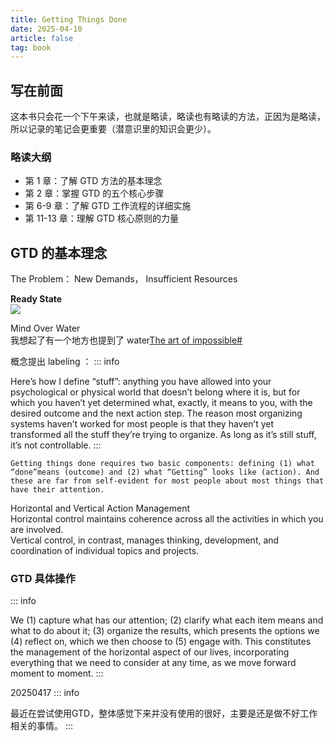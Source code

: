 ```yaml
---
title: Getting Things Done
date: 2025-04-10
article: false
tag: book
---
```


## 写在前面

这本书只会花一个下午来读，也就是略读，略读也有略读的方法，正因为是略读，所以记录的笔记会更重要（潜意识里的知识会更少）。

### 略读大纲
- 第 1 章：了解 GTD 方法的基本理念
- 第 2 章：掌握 GTD 的五个核心步骤
- 第 6-9 章：了解 GTD 工作流程的详细实施
- 第 11-13 章：理解 GTD 核心原则的力量

## GTD 的基本理念
The Problem： New Demands， Insufficient Resources

**Ready State**  
![](https://oss.naglfar28.com/naglfar28/202504101555016.png)

Mind Over Water  
我想起了有一个地方也提到了 water[The art of impossible#](The%20art%20of%20impossible.md#)  
[](marginnote4app://note/DD04CA0D-E663-4BCB-95B1-CB78EFB66716)

概念提出 labeling ：
::: info

Here’s how I define “stuff”: anything you have allowed into your psychological or physical world that doesn’t belong where it is, but for which you haven’t yet determined what, exactly, it means to you, with the desired outcome and the next action step. The reason most organizing systems haven’t worked for most people is that they haven’t yet transformed all the stuff they’re trying to organize. As long as it’s still stuff, it’s not controllable.
:::

``Getting things done requires two basic components: defining (1) what “done”means (outcome) and (2) what “Getting” looks like (action). And these are far from self-evident for most people about most things that have their attention.``

Horizontal and Vertical Action Management  
Horizontal control maintains coherence across all the activities in which you are involved.  
Vertical control, in contrast, manages thinking, development, and coordination of individual topics and projects.

### GTD 具体操作
::: info

We (1) capture what has our attention; (2) clarify what each item means and what to do about it; (3) organize the results, which presents the options we (4) reflect on, which we then choose to (5) engage with. This constitutes the management of the horizontal aspect of our lives, incorporating everything that we need to consider at any time, as we move forward moment to moment.
:::

20250417
::: info

最近在尝试使用GTD，整体感觉下来并没有使用的很好，主要是还是做不好工作相关的事情。
:::